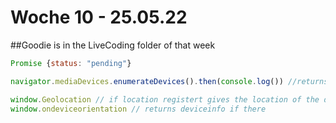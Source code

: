 # Woche 10 - 25.05.22

##Goodie is in the LiveCoding folder of that week
```javascript
Promise {status: "pending"}

navigator.mediaDevices.enumerateDevices().then(console.log()) //returns all Audiodevices !

window.Geolocation // if location registert gives the location of the device back, else "undefined"
window.ondeviceorientation // returns deviceinfo if there

```

